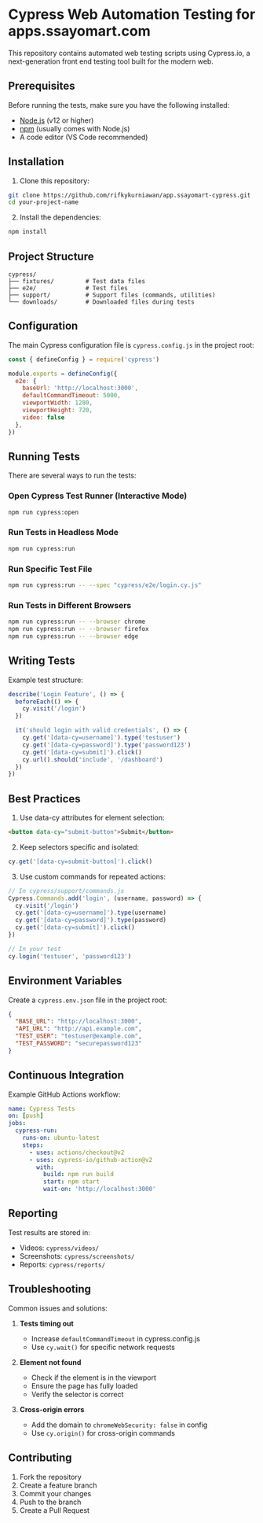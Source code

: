 # Cypress Web Automation Testing for apps.ssayomart.com

This repository contains automated web testing scripts using Cypress.io, a next-generation front end testing tool built for the modern web.

## Prerequisites

Before running the tests, make sure you have the following installed:
- [Node.js](https://nodejs.org/) (v12 or higher)
- [npm](https://www.npmjs.com/) (usually comes with Node.js)
- A code editor (VS Code recommended)

## Installation

1. Clone this repository:
```bash
git clone https://github.com/rifkykurniawan/app.ssayomart-cypress.git
cd your-project-name
```

2. Install the dependencies:
```bash
npm install
```

## Project Structure

```
cypress/
├── fixtures/         # Test data files
├── e2e/              # Test files
├── support/          # Support files (commands, utilities)
└── downloads/        # Downloaded files during tests
```

## Configuration

The main Cypress configuration file is `cypress.config.js` in the project root:

```javascript
const { defineConfig } = require('cypress')

module.exports = defineConfig({
  e2e: {
    baseUrl: 'http://localhost:3000',
    defaultCommandTimeout: 5000,
    viewportWidth: 1280,
    viewportHeight: 720,
    video: false
  },
})
```

## Running Tests

There are several ways to run the tests:

### Open Cypress Test Runner (Interactive Mode)
```bash
npm run cypress:open
```

### Run Tests in Headless Mode
```bash
npm run cypress:run
```

### Run Specific Test File
```bash
npm run cypress:run -- --spec "cypress/e2e/login.cy.js"
```

### Run Tests in Different Browsers
```bash
npm run cypress:run -- --browser chrome
npm run cypress:run -- --browser firefox
npm run cypress:run -- --browser edge
```

## Writing Tests

Example test structure:

```javascript
describe('Login Feature', () => {
  beforeEach(() => {
    cy.visit('/login')
  })

  it('should login with valid credentials', () => {
    cy.get('[data-cy=username]').type('testuser')
    cy.get('[data-cy=password]').type('password123')
    cy.get('[data-cy=submit]').click()
    cy.url().should('include', '/dashboard')
  })
})
```

## Best Practices

1. Use data-cy attributes for element selection:
```html
<button data-cy="submit-button">Submit</button>
```

2. Keep selectors specific and isolated:
```javascript
cy.get('[data-cy=submit-button]').click()
```

3. Use custom commands for repeated actions:
```javascript
// In cypress/support/commands.js
Cypress.Commands.add('login', (username, password) => {
  cy.visit('/login')
  cy.get('[data-cy=username]').type(username)
  cy.get('[data-cy=password]').type(password)
  cy.get('[data-cy=submit]').click()
})

// In your test
cy.login('testuser', 'password123')
```

## Environment Variables

Create a `cypress.env.json` file in the project root:

```json
{
  "BASE_URL": "http://localhost:3000",
  "API_URL": "http://api.example.com",
  "TEST_USER": "testuser@example.com",
  "TEST_PASSWORD": "securepassword123"
}
```

## Continuous Integration

Example GitHub Actions workflow:

```yaml
name: Cypress Tests
on: [push]
jobs:
  cypress-run:
    runs-on: ubuntu-latest
    steps:
      - uses: actions/checkout@v2
      - uses: cypress-io/github-action@v2
        with:
          build: npm run build
          start: npm start
          wait-on: 'http://localhost:3000'
```

## Reporting

Test results are stored in:
- Videos: `cypress/videos/`
- Screenshots: `cypress/screenshots/`
- Reports: `cypress/reports/`

## Troubleshooting

Common issues and solutions:

1. **Tests timing out**
   - Increase `defaultCommandTimeout` in cypress.config.js
   - Use `cy.wait()` for specific network requests

2. **Element not found**
   - Check if the element is in the viewport
   - Ensure the page has fully loaded
   - Verify the selector is correct

3. **Cross-origin errors**
   - Add the domain to `chromeWebSecurity: false` in config
   - Use `cy.origin()` for cross-origin commands

## Contributing

1. Fork the repository
2. Create a feature branch
3. Commit your changes
4. Push to the branch
5. Create a Pull Request
